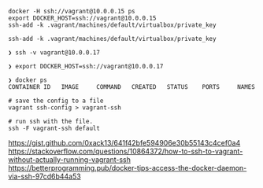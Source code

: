 ```
docker -H ssh://vagrant@10.0.0.15 ps
export DOCKER_HOST=ssh://vagrant@10.0.0.15
ssh-add -k .vagrant/machines/default/virtualbox/private_key
```

```
ssh-add -k .vagrant/machines/default/virtualbox/private_key

❯ ssh -v vagrant@10.0.0.17

❯ export DOCKER_HOST=ssh://vagrant@10.0.0.17

❯ docker ps
CONTAINER ID   IMAGE     COMMAND   CREATED   STATUS    PORTS     NAMES
```

```
# save the config to a file
vagrant ssh-config > vagrant-ssh

# run ssh with the file.
ssh -F vagrant-ssh default
```

https://gist.github.com/0xack13/641f42bfe594906e30b55143c4cef0a4
https://stackoverflow.com/questions/10864372/how-to-ssh-to-vagrant-without-actually-running-vagrant-ssh
https://betterprogramming.pub/docker-tips-access-the-docker-daemon-via-ssh-97cd6b44a53
